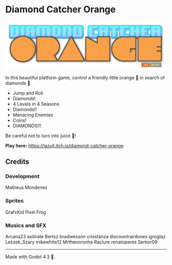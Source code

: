 # Diamond Catcher Orange

![Diamond Catcher Orange](/assets/ui/logo.png "Diamond Catcher Orange")

 In this beautiful platform game, control a friendly little orange 🍊 in search of diamonds 💎.

- Jump and Roll
- Diamonds!
- 4 Levels in 4 Seasons
- Diamonds!!
- Menacing Enemies
- Coins!
- DIAMONDS!!!

Be careful not to turn into juice 🧃!

**Play here:**
https://lazull.itch.io/diamond-catcher-orange

## Credits

### Development
Matheus Mondenez

### Sprites
GrafxKid
Pixel Frog

### Musics and SFX
Arcana23
axilirate
Bertsz
bradwesson
crisstanza
discountrainbows
igroglaz
Leszek_Szary
mikewhite12
Mrthenoronha
Raclure
renatoperes
Serkor09

---

Made with Godot 4.3 🤖.
